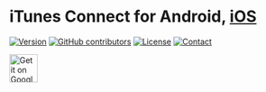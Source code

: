# iTunes Connect for Android, [iOS](https://github.com/RishabhTayal/ReviewMonitor/blob/master/README.md)

[![Version](https://img.shields.io/github/release/RishabhTayal/itc-android.svg)](https://github.com/RishabhTayal/itc-android/releases/latest)
[![GitHub contributors](https://img.shields.io/github/contributors/RishabhTayal/itc-android.svg)](https://GitHub.com/RishabhTayal/itc-android/graphs/contributors/)
[![License](https://img.shields.io/badge/license-MIT-999999.svg)](https://github.com/RishabhTayal/itc-android/blob/master/LICENSE)
[![Contact](https://img.shields.io/badge/contact-%40Rishabh_Tayal-3a8fc1.svg)](https://twitter.com/Rishabh_Tayal)

<a href='https://play.google.com/store/apps/details?id=com.rtayal.itunesconnect'><img alt='Get it on Google Play' src='https://play.google.com/intl/en_us/badges/images/generic/en_badge_web_generic.png' height="50px"/></a>
